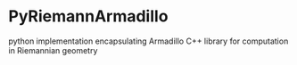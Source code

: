 # PyRiemannArmadillo
python implementation encapsulating Armadillo C++ library for computation in Riemannian geometry